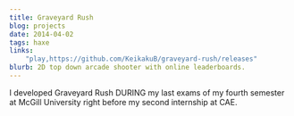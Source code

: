 ```yaml
---
title: Graveyard Rush
blog: projects
date: 2014-04-02
tags: haxe
links:
    "play,https://github.com/KeikakuB/graveyard-rush/releases"
blurb: 2D top down arcade shooter with online leaderboards.
---
```

I developed Graveyard Rush DURING my last exams of my fourth semester at McGill University right before my second internship at CAE.
